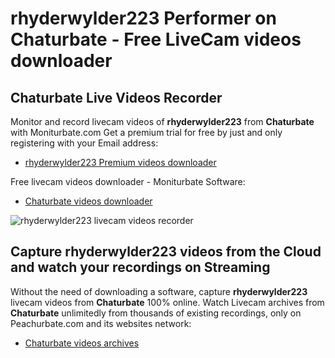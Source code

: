 # rhyderwylder223 Performer on Chaturbate - Free LiveCam videos downloader

## Chaturbate Live Videos Recorder

Monitor and record livecam videos of **rhyderwylder223** from **Chaturbate** with Moniturbate.com
Get a premium trial for free by just and only registering with your Email address:
* [rhyderwylder223 Premium videos downloader](https://moniturbate.com/request-demo-licence-key.html)

Free livecam videos downloader - Moniturbate Software:
* [Chaturbate videos downloader](https://moniturbate.com/moniturbate-download-software.html)

![rhyderwylder223 livecam videos recorder](https://peachurnet.com/templates/moniturbate-software.png)


## Capture rhyderwylder223 videos from the Cloud and watch your recordings on Streaming

Without the need of downloading a software, capture **rhyderwylder223** livecam videos from **Chaturbate** 100% online.
Watch Livecam archives from **Chaturbate** unlimitedly from thousands of existing recordings, only on Peachurbate.com and its websites network:
* [Chaturbate videos archives](https://peachurnet.com/)
